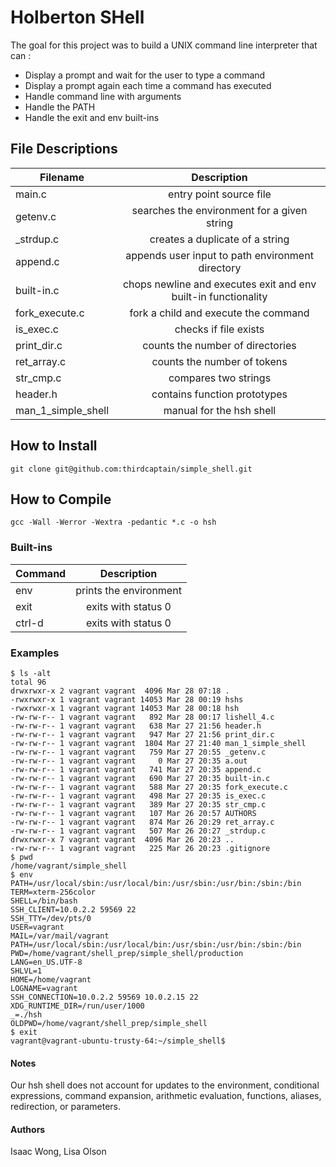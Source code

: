# Holberton SHell 
The goal for this project was to build a UNIX command line interpreter that can :
- Display a prompt and wait for the user to type a command
- Display a prompt again each time a command has executed
- Handle command line with arguments
- Handle the PATH
- Handle the exit and env built-ins

## File Descriptions
| Filename | Description |
| ------------- |:-------------:|
| main.c | entry point source file |
| getenv.c | searches the environment for a given string |
| _strdup.c | creates a duplicate of a string |
| append.c | appends user input to path environment directory |
| built-in.c | chops newline and executes exit and env built-in functionality |
| fork_execute.c | fork a child and execute the command |
| is_exec.c | checks if file exists |
| print_dir.c | counts the number of directories |
| ret_array.c | counts the number of tokens |
| str_cmp.c | compares two strings |
| header.h | contains function prototypes |
| man_1_simple_shell | manual for the hsh shell |

## How to Install
``` git clone git@github.com:thirdcaptain/simple_shell.git ```

## How to Compile
``` gcc -Wall -Werror -Wextra -pedantic *.c -o hsh ```

### Built-ins
| Command | Description |
| ------------- |:-------------:|
| env | prints the environment |
| exit | exits with status 0 |
| ctrl-d | exits with status 0 |

### Examples
``` ./hsh  
$ ls -alt  
total 96  
drwxrwxr-x 2 vagrant vagrant  4096 Mar 28 07:18 .  
-rwxrwxr-x 1 vagrant vagrant 14053 Mar 28 00:19 hshs  
-rwxrwxr-x 1 vagrant vagrant 14053 Mar 28 00:18 hsh  
-rw-rw-r-- 1 vagrant vagrant   892 Mar 28 00:17 lishell_4.c  
-rw-rw-r-- 1 vagrant vagrant   638 Mar 27 21:56 header.h  
-rw-rw-r-- 1 vagrant vagrant   947 Mar 27 21:56 print_dir.c  
-rw-rw-r-- 1 vagrant vagrant  1804 Mar 27 21:40 man_1_simple_shell  
-rw-rw-r-- 1 vagrant vagrant   759 Mar 27 20:55 _getenv.c  
-rw-rw-r-- 1 vagrant vagrant     0 Mar 27 20:35 a.out  
-rw-rw-r-- 1 vagrant vagrant   741 Mar 27 20:35 append.c  
-rw-rw-r-- 1 vagrant vagrant   690 Mar 27 20:35 built-in.c  
-rw-rw-r-- 1 vagrant vagrant   588 Mar 27 20:35 fork_execute.c  
-rw-rw-r-- 1 vagrant vagrant   498 Mar 27 20:35 is_exec.c  
-rw-rw-r-- 1 vagrant vagrant   389 Mar 27 20:35 str_cmp.c  
-rw-rw-r-- 1 vagrant vagrant   107 Mar 26 20:57 AUTHORS  
-rw-rw-r-- 1 vagrant vagrant   874 Mar 26 20:29 ret_array.c  
-rw-rw-r-- 1 vagrant vagrant   507 Mar 26 20:27 _strdup.c  
drwxrwxr-x 7 vagrant vagrant  4096 Mar 26 20:23 ..  
-rw-rw-r-- 1 vagrant vagrant   225 Mar 26 20:23 .gitignore  
$ pwd  
/home/vagrant/simple_shell  
$ env  
PATH=/usr/local/sbin:/usr/local/bin:/usr/sbin:/usr/bin:/sbin:/bin  
TERM=xterm-256color  
SHELL=/bin/bash  
SSH_CLIENT=10.0.2.2 59569 22  
SSH_TTY=/dev/pts/0  
USER=vagrant  
MAIL=/var/mail/vagrant  
PATH=/usr/local/sbin:/usr/local/bin:/usr/sbin:/usr/bin:/sbin:/bin  
PWD=/home/vagrant/shell_prep/simple_shell/production  
LANG=en_US.UTF-8  
SHLVL=1  
HOME=/home/vagrant  
LOGNAME=vagrant  
SSH_CONNECTION=10.0.2.2 59569 10.0.2.15 22  
XDG_RUNTIME_DIR=/run/user/1000  
_=./hsh  
OLDPWD=/home/vagrant/shell_prep/simple_shell  
$ exit  
vagrant@vagrant-ubuntu-trusty-64:~/simple_shell$
```

#### Notes
Our hsh shell does not account for updates to the environment, conditional expressions, command expansion, arithmetic evaluation, functions, aliases, redirection, or parameters.

#### Authors
Isaac Wong, Lisa Olson
